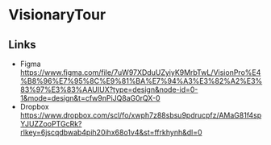 # VisionaryTour  
  
## Links  
- Figma  
https://www.figma.com/file/7uW97XDduUZyiyK9MrbTwL/VisionPro%E4%B8%96%E7%95%8C%E9%81%BA%E7%94%A3%E3%82%A2%E3%83%97%E3%83%AAUIUX?type=design&node-id=0-1&mode=design&t=cfw9nPiJQ8aG0rQX-0  
- Dropbox  
https://www.dropbox.com/scl/fo/xwph7z88sbsu9pdrucpfz/AMaG81f4spYJUZZooPTGcRk?rlkey=6jscqdbwab4pih20ihx68o1v4&st=ffrkhynh&dl=0  
